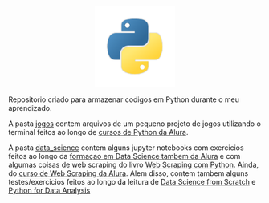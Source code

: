 <p align="center">
<img src="https://github.com/vitor-mafra/learning_python/blob/master/extra/python_logo.png"
width="160" height="160">
</p>
Repositorio criado para armazenar codigos em Python durante o meu aprendizado.

A pasta [jogos](https://github.com/vitor-mafra/learning_python/tree/master/jogos) contem arquivos de um pequeno projeto de jogos utilizando o terminal feitos ao longo de [cursos de Python da Alura](https://www.alura.com.br/formacao-python-web).

A pasta [data_science](https://github.com/vitor-mafra/learning_python/tree/master/data_science) contem alguns jupyter notebooks com exercicios feitos ao longo da [formaçao em Data Science tambem da Alura](https://www.alura.com.br/formacao-data-science) e com algumas coisas de web scraping do livro [Web Scraping com Python](https://g.co/kgs/3B5n7g). Ainda, do [curso de Web Scraping da Alura](https://cursos.alura.com.br/course/web-scraping-data-science-python). Alem disso, contem tambem alguns testes/exercicios feitos ao longo da leitura de [Data Science from Scratch](https://g.co/kgs/gdGEQw) e [Python for Data Analysis](https://g.co/kgs/o2fp3B)
